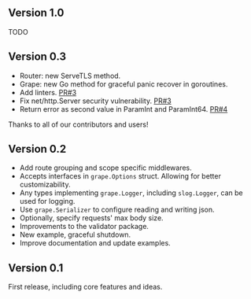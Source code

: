 ## Version 1.0

TODO

## Version 0.3

- Router: new ServeTLS method.
- Grape: new Go method for graceful panic recover in goroutines.
- Add linters. [PR#3](https://github.com/hossein1376/grape/pull/3)
- Fix net/http.Server security vulnerability. [PR#3](https://github.com/hossein1376/grape/pull/3)
- Return error as second value in ParamInt and ParamInt64. [PR#4](https://github.com/hossein1376/grape/pull/4)

Thanks to all of our contributors and users!

## Version 0.2

- Add route grouping and scope specific middlewares.
- Accepts interfaces in `grape.Options` struct. Allowing for better customizability.
- Any types implementing `grape.Logger`, including `slog.Logger`, can be used for logging.
- Use `grape.Serializer` to configure reading and writing json.
- Optionally, specify requests' max body size.
- Improvements to the validator package.
- New example, graceful shutdown.
- Improve documentation and update examples.

## Version 0.1

First release, including core features and ideas.
